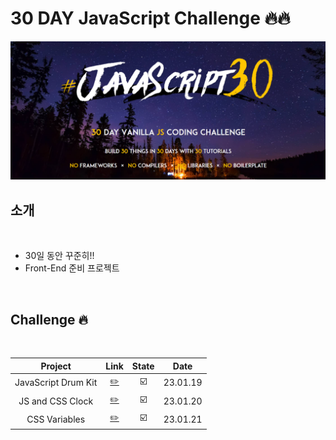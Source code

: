 # 30 DAY JavaScript Challenge 🔥🔥

<img src="./challenge.PNG">

<br />

## 소개

<br />

- 30일 동안 꾸준히!!
- Front-End 준비 프로젝트

<br />

## Challenge 🔥

<br />

|       Project       |               Link               | State |   Date   |
| :-----------------: | :------------------------------: | :---: | :------: |
| JavaScript Drum Kit | [✏️](./JavaScript%20Drum%20Kit/) |  ☑️   | 23.01.19 |
|  JS and CSS Clock   | [✏️](./JS%20and%20CSS%20Clock/)  |  ☑️   | 23.01.20 |
|    CSS Variables    |     [✏️](./CSS%20Variables/)     |  ☑️   | 23.01.21 |
